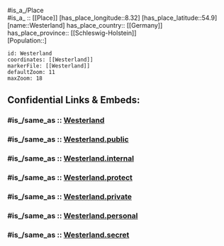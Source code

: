 ﻿---
confidential: public
isDeleted: false
location:
- 54.9
- 8.32
mapmarker: city
mapzoom:
- 7
- 12
SpocWebEntityId: 35572
tags:
- geo/City
type: City
---

#is_a_/Place  
#is_a_ :: [[Place]] 
[has_place_longitude::8.32] 
[has_place_latitude::54.9] 
[name::Westerland] 
has_place_country:: [[Germany]]  
has_place_province:: [[Schleswig-Holstein]]  
[Population::] 



```leaflet
id: Westerland
coordinates: [[Westerland]] 
markerFile: [[Westerland]] 
defaultZoom: 11 
maxZoom: 18
```


## Confidential Links & Embeds: 

### #is_/same_as :: [Westerland](/_Standards/Earth/Continent/Europe/Europe~Central/Germany/Germany~West/Schleswig-Holstein/counties~SH/Nordfriesland/cities~Nordfriesland/Sylt/Westerland.md) 

### #is_/same_as :: [Westerland.public](/_public/Earth/Continent/Europe/Europe~Central/Germany/Germany~West/Schleswig-Holstein/counties~SH/Nordfriesland/cities~Nordfriesland/Sylt/Westerland.public.md) 

### #is_/same_as :: [Westerland.internal](/_internal/Earth/Continent/Europe/Europe~Central/Germany/Germany~West/Schleswig-Holstein/counties~SH/Nordfriesland/cities~Nordfriesland/Sylt/Westerland.internal.md) 

### #is_/same_as :: [Westerland.protect](/_protect/Earth/Continent/Europe/Europe~Central/Germany/Germany~West/Schleswig-Holstein/counties~SH/Nordfriesland/cities~Nordfriesland/Sylt/Westerland.protect.md) 

### #is_/same_as :: [Westerland.private](/_private/Earth/Continent/Europe/Europe~Central/Germany/Germany~West/Schleswig-Holstein/counties~SH/Nordfriesland/cities~Nordfriesland/Sylt/Westerland.private.md) 

### #is_/same_as :: [Westerland.personal](/_personal/Earth/Continent/Europe/Europe~Central/Germany/Germany~West/Schleswig-Holstein/counties~SH/Nordfriesland/cities~Nordfriesland/Sylt/Westerland.personal.md) 

### #is_/same_as :: [Westerland.secret](/_secret/Earth/Continent/Europe/Europe~Central/Germany/Germany~West/Schleswig-Holstein/counties~SH/Nordfriesland/cities~Nordfriesland/Sylt/Westerland.secret.md)

